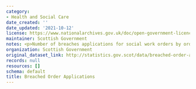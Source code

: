 ```yaml
---
category:
- Health and Social Care
date_created: ''
date_updated: '2021-10-12'
license: https://www.nationalarchives.gov.uk/doc/open-government-licence/version/3/
maintainer: Scottish Government
notes: <p>Number of breaches applications for social work orders by order type.</p>
organization: Scottish Government
original_dataset_link: http://statistics.gov.scot/data/breached-order-applications
records: null
resources: []
schema: default
title: Breached Order Applications
---
```

